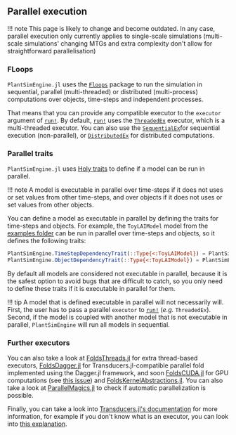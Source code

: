 ## Parallel execution

!!! note
    This page is likely to change and become outdated. In any case, parallel execution only currently applies to single-scale simulations (multi-scale simulations' changing MTGs and extra complexity don't allow for straightforward parallelisation)

### FLoops

`PlantSimEngine.jl` uses the [`Floops`](https://juliafolds.github.io/FLoops.jl/stable/) package to run the simulation in sequential, parallel (multi-threaded) or distributed (multi-process) computations over objects, time-steps and independent processes. 

That means that you can provide any compatible executor to the `executor` argument of [`run!`](@ref). By default, [`run!`](@ref) uses the [`ThreadedEx`](https://juliafolds.github.io/FLoops.jl/stable/reference/api/#executor) executor, which is a multi-threaded executor. You can also use the [`SequentialEx`](https://juliafolds.github.io/Transducers.jl/dev/reference/manual/#Transducers.SequentialEx)for sequential execution (non-parallel), or [`DistributedEx`](https://juliafolds.github.io/Transducers.jl/dev/reference/manual/#Transducers.DistributedEx) for distributed computations.

### Parallel traits

`PlantSimEngine.jl` uses [Holy traits](https://invenia.github.io/blog/2019/11/06/julialang-features-part-2/) to define if a model can be run in parallel.

!!! note
    A model is executable in parallel over time-steps if it does not uses or set values from other time-steps, and over objects if it does not uses or set values from other objects.

You can define a model as executable in parallel by defining the traits for time-steps and objects. For example, the `ToyLAIModel` model from the [examples folder](https://github.com/VirtualPlantLab/PlantSimEngine.jl/tree/main/examples) can be run in parallel over time-steps and objects, so it defines the following traits:

```julia
PlantSimEngine.TimeStepDependencyTrait(::Type{<:ToyLAIModel}) = PlantSimEngine.IsTimeStepIndependent()
PlantSimEngine.ObjectDependencyTrait(::Type{<:ToyLAIModel}) = PlantSimEngine.IsObjectIndependent()
```

By default all models are considered not executable in parallel, because it is the safest option to avoid bugs that are difficult to catch, so you only need to define these traits if it is executable in parallel for them.

!!! tip
    A model that is defined executable in parallel will not necessarily will. First, the user has to pass a parallel `executor` to [`run!`](@ref) (*e.g.* `ThreadedEx`). Second, if the model is coupled with another model that is not executable in parallel, `PlantSimEngine` will run all models in sequential.

### Further executors

You can also take a look at [FoldsThreads.jl](https://github.com/JuliaFolds/FoldsThreads.jl) for extra thread-based executors, [FoldsDagger.jl](https://github.com/JuliaFolds/FoldsDagger.jl) for 
Transducers.jl-compatible parallel fold implemented using the Dagger.jl framework, and soon [FoldsCUDA.jl](https://github.com/JuliaFolds/FoldsCUDA.jl) for GPU computations 
(see [this issue](https://github.com/VirtualPlantLab/PlantSimEngine.jl/issues/22)) and [FoldsKernelAbstractions.jl](https://github.com/JuliaFolds/FoldsKernelAbstractions.jl). You can also take a look at 
[ParallelMagics.jl](https://github.com/JuliaFolds/ParallelMagics.jl) to check if automatic parallelization is possible.

Finally, you can take a look into [Transducers.jl's documentation](https://github.com/JuliaFolds/Transducers.jl) for more information, for example if you don't know what is an executor, you can look into [this explanation](https://juliafolds.github.io/Transducers.jl/stable/explanation/glossary/#glossary-executor).
